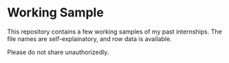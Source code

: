 # Working Sample
This repository contains a few working samples of my past internships.
The file names are self-explainatory, and row data is available. 

Please do not share unauthorizedly.
